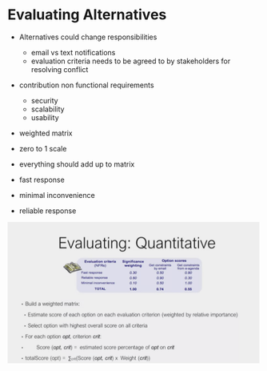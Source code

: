 # Evaluating Alternatives

* Alternatives could change responsibilities
  * email vs text notifications
  * evaluation criteria needs to be agreed to by stakeholders for resolving conflict
* contribution non functional requirements 
  * security
  * scalability
  * usability 
*  weighted matrix
*  zero to 1 scale
*  everything should add up to matrix

* fast response
* minimal inconvenience 
* reliable response

![evaluating-alternatives](assets/evaluating-alternatives.png)
